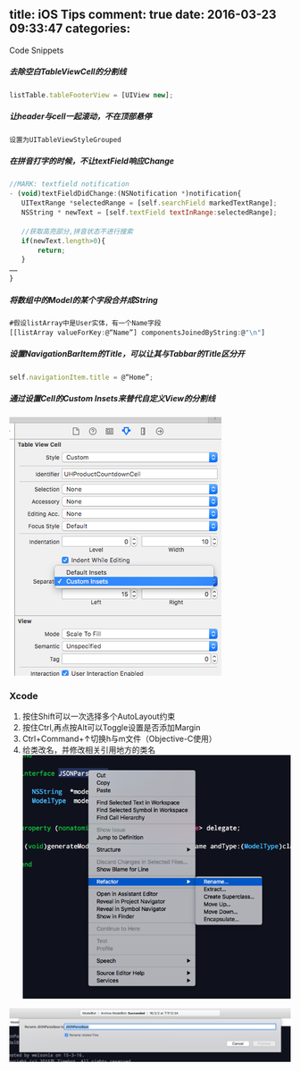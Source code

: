 title: iOS Tips
comment: true
date: 2016-03-23 09:33:47
categories:
---

Code Snippets

##### 去除空白TableViewCell的分割线
```js
listTable.tableFooterView = [UIView new];
```

##### 让header与cell一起滚动，不在顶部悬停
```js
设置为UITableViewStyleGrouped
```
<!--more-->

##### 在拼音打字的时候，不让textField响应Change
```js
//MARK: textfield notification
- (void)textFieldDidChange:(NSNotification *)notification{
   UITextRange *selectedRange = [self.searchField markedTextRange];
   NSString * newText = [self.textField textInRange:selectedRange];

   //获取高亮部分,拼音状态不进行搜索
   if(newText.length>0){
       return;
   }
……
}
```

##### 将数组中的Model的某个字段合并成String
```js
#假设listArray中是User实体，有一个Name字段
[[listArray valueForKey:@“Name”] componentsJoinedByString:@"\n"]
```

##### 设置NavigationBarItem的Title，可以让其与Tabbar的Title区分开
```js
self.navigationItem.title = @“Home”;
```


##### 通过设置Cell的Custom Insets来替代自定义View的分割线
![](/uploads/cell-insets.png)

### Xcode
1. 按住Shift可以一次选择多个AutoLayout约束
2. 按住Ctrl,再点按Alt可以Toggle设置是否添加Margin
3. Ctrl+Command+↑切换h与m文件（Objective-C使用）
4. 给类改名，并修改相关引用地方的类名
![](/uploads/xcode-rename.png)

![](/uploads/xcode-rename-relation.png)
